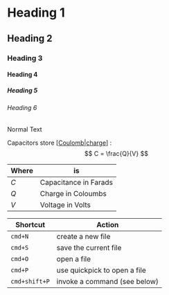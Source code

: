 # Heading 1

## Heading 2

### Heading 3

#### Heading 4

##### Heading 5

###### Heading 6

Normal Text

Capacitors store [[Coulomb|charge]] :
$$
C = \frac{Q}{V}
$$

| Where | is |
| ---- | ---- |
| $C$ | Capacitance in Farads |
| $Q$ | Charge in Coloumbs |
| $V$ | Voltage in Volts |


| Shortcut      | Action                       |
| ------------- | ---------------------------- |
| `cmd+N`       | create a new file            |
| `cmd+S`       | save the current file        |
| `cmd+O`       | open a file                  |
| `cmd+P`       | use quickpick to open a file |
| `cmd+shift+P` | invoke a command (see below) |

[//begin]: # "Autogenerated link references for markdown compatibility"
[Coulomb|charge]: notes/physics/Coulomb.md "Coulomb"
[//end]: # "Autogenerated link references"

